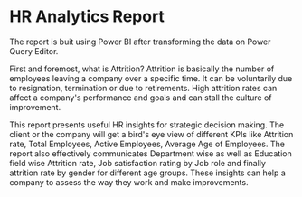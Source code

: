 # HR Analytics Report

The report is buit using Power BI after transforming the data on Power Query Editor. 

First and foremost, what is Attrition?
Attrition is basically the number of employees leaving a company over a specific time. It can be voluntarily due to resignation, termination or due to retirements. High attrition rates can affect a company's performance and goals and can stall the culture of improvement. 

This report presents useful HR insights for strategic decision making. The client or the company will get a bird's eye view of different KPIs like Attrition rate, Total Employees, Active Employees, Average Age of Employees. The report also effectively communicates Department wise as well as Education field wise Attrition rate, Job satisfaction rating by Job role and finally attrition rate by gender for different age groups. These insights can help a company to assess the way they work and make improvements.

